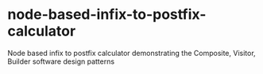 # node-based-infix-to-postfix-calculator
Node based infix to postfix calculator demonstrating the Composite, Visitor, Builder software design patterns
